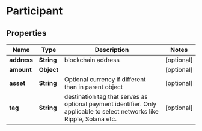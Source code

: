 

# Participant


## Properties

| Name | Type | Description | Notes |
|------------ | ------------- | ------------- | -------------|
|**address** | **String** | blockchain address |  [optional] |
|**amount** | **Object** |  |  [optional] |
|**asset** | **String** | Optional currency if different than in parent object |  [optional] |
|**tag** | **String** | destination tag that serves as optional payment identifier. Only applicable to select networks like Ripple, Solana etc. |  [optional] |



